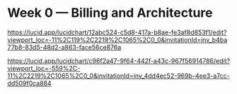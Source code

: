 # Week 0 — Billing and Architecture

https://lucid.app/lucidchart/12abc524-c5d8-417a-b8ae-fe3af8d853f1/edit?viewport_loc=-11%2C119%2C2219%2C1065%2C0_0&invitationId=inv_b4ba77b8-83d5-48d2-a863-face56ce876a


https://lucid.app/lucidchart/c96f2a47-9f64-442f-a43c-967f56914786/edit?viewport_loc=-559%2C-11%2C2219%2C1065%2C0_0&invitationId=inv_4dd4ec52-969b-4ee3-a7cc-dd509f0ca884